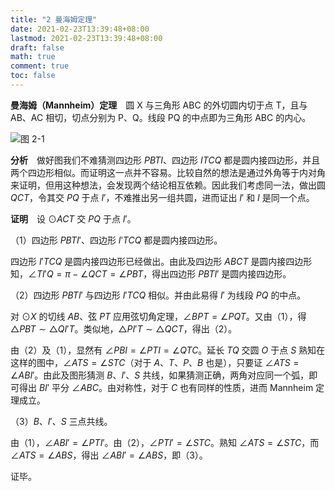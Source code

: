 ```yaml
---
title: "2 曼海姆定理"
date: 2021-02-23T13:39:48+08:00
lastmod: 2021-02-23T13:39:48+08:00
draft: false
math: true
comment: true
toc: false
---
```


**曼海姆（Mannheim）定理**　圆 X 与三角形 ABC 的外切圆内切于点 T，且与 AB、AC 相切，切点分别为 P、Q。线段 PQ 的中点即为三角形 ABC 的内心。

![图 2-1][2-1]

**分析**　做好图我们不难猜测四边形 $PBTI$、四边形 $ITCQ$ 都是圆内接四边形，并且两个四边形相似。而证明这一点并不容易。比较自然的想法是通过外角等于内对角来证明，但用这种想法，会发现两个结论相互依赖。因此我们考虑同一法，做出圆 $QCT$，令其交 $PQ$ 于点 $I'$，不难推出另一组共圆，进而证出 $I'$ 和 $I$ 是同一个点。

**证明**　设 $\odot ACT$ 交 $PQ$ 于点 $I'$。

（1）四边形 $PBTI'$、四边形 $I'TCQ$ 都是圆内接四边形。

四边形 $I'TCQ$ 是圆内接四边形已经做出。由此及四边形 $ABCT$ 是圆内接四边形知，$\angle TI'Q = \pi - \angle QCT = \angle PBT$，得出四边形 $PBTI'$ 是圆内接四边形。

（2）四边形 $PBTI'$ 与四边形 $I'TCQ$ 相似。并由此易得 $I'$ 为线段 $PQ$ 的中点。

对 $\odot X$ 的切线 $AB$、弦 $PT$ 应用弦切角定理，$\angle BPT= \angle PQT$。又由（1），得 $\triangle PBT \sim \triangle QI'T$。类似地，$\triangle PI'T \sim \triangle QCT$，得出（2）。

由（2）及（1），显然有 $\angle PBI = \angle PTI =\angle QTC$。延长 $TQ$ 交圆 $O$ 于点 $S$ 熟知在这样的图中，$\angle ATS = \angle STC$（对于 $A$、$T$、$P$、$B$ 也是），只要证 $\angle ATS = \angle ABI'$。由此及图形猜测 $B$、$I'$、$S$ 共线，如果猜测正确，两角对应同一个弧，即可得出 $BI'$ 平分 $\angle ABC$。由对称性，对于 $C$ 也有同样的性质，进而 Mannheim 定理成立。

（3）$B$、$I'$、$S$ 三点共线。

由（1），$\angle ABI' = \angle PTI'$。由（2），$\angle PTI' = \angle STC$。熟知 $\angle ATS = \angle STC$，而 $\angle ATS = \angle ABS$，得出 $\angle ABI' = \angle ABS$，即（3）。

证毕。

[2-1]: /images/2-mannheim-theorem.png
